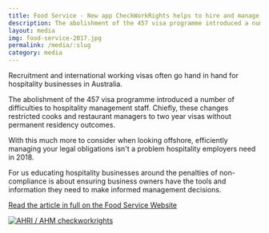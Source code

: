 ```yaml
---
title: Food Service - New app CheckWorkRights helps to hire and manage staff on working visas
description: The abolishment of the 457 visa programme introduced a number of difficulties to hospitality management staff.
layout: media
img: food-service-2017.jpg
permalink: /media/:slug
category: media
---
```


Recruitment and international working visas often go hand in hand for hospitality businesses in Australia. 

The abolishment of the 457 visa programme introduced a number of difficulties to hospitality management staff. Chiefly, these changes restricted cooks and restaurant managers to two year visas without permanent residency outcomes. 

With this much more to consider when looking offshore, efficiently managing your legal obligations isn't a problem hospitality employers need in 2018. 

For us educating hospitality businesses around the penalties of non-compliance is about ensuring business owners have the tools and information they need to make informed management decisions.

[Read the article in full on the Food Service Website](http://www.foodservicenews.com.au/products/new-app-checkworkrights-helps-to-hire-and-manage-staff-on-working-visas)

[![AHRI / AHM checkworkrights](https://res.cloudinary.com/tssimmi/image/fetch/https://www.checkworkrights.com.au/assets/img/images/FoodService-newapp.png)](http://www.foodservicenews.com.au/products/new-app-checkworkrights-helps-to-hire-and-manage-staff-on-working-visas)